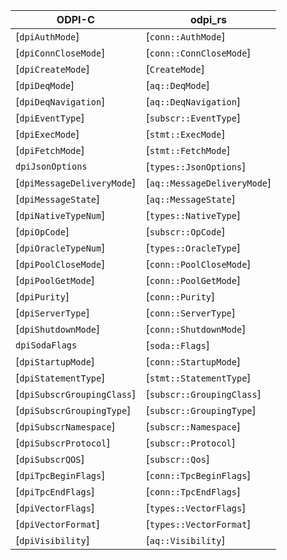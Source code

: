 ODPI-C | odpi_rs
---|---
[`dpiAuthMode`] | [`conn::AuthMode`]
[`dpiConnCloseMode`] | [`conn::ConnCloseMode`]
[`dpiCreateMode`] | [`CreateMode`]
[`dpiDeqMode`] | [`aq::DeqMode`]
[`dpiDeqNavigation`] | [`aq::DeqNavigation`]
[`dpiEventType`] | [`subscr::EventType`]
[`dpiExecMode`] | [`stmt::ExecMode`]
[`dpiFetchMode`] | [`stmt::FetchMode`]
`dpiJsonOptions` | [`types::JsonOptions`]
[`dpiMessageDeliveryMode`] | [`aq::MessageDeliveryMode`]
[`dpiMessageState`] | [`aq::MessageState`]
[`dpiNativeTypeNum`] | [`types::NativeType`]
[`dpiOpCode`] | [`subscr::OpCode`]
[`dpiOracleTypeNum`] | [`types::OracleType`]
[`dpiPoolCloseMode`] | [`conn::PoolCloseMode`]
[`dpiPoolGetMode`] | [`conn::PoolGetMode`]
[`dpiPurity`] | [`conn::Purity`]
[`dpiServerType`] | [`conn::ServerType`]
[`dpiShutdownMode`] | [`conn::ShutdownMode`]
`dpiSodaFlags` | [`soda::Flags`]
[`dpiStartupMode`] | [`conn::StartupMode`]
[`dpiStatementType`] | [`stmt::StatementType`]
[`dpiSubscrGroupingClass`] | [`subscr::GroupingClass`]
[`dpiSubscrGroupingType`] | [`subscr::GroupingType`]
[`dpiSubscrNamespace`] | [`subscr::Namespace`]
[`dpiSubscrProtocol`] | [`subscr::Protocol`]
[`dpiSubscrQOS`] | [`subscr::Qos`]
[`dpiTpcBeginFlags`] | [`conn::TpcBeginFlags`]
[`dpiTpcEndFlags`] | [`conn::TpcEndFlags`]
[`dpiVectorFlags`] | [`types::VectorFlags`]
[`dpiVectorFormat`] | [`types::VectorFormat`]
[`dpiVisibility`] | [`aq::Visibility`]
